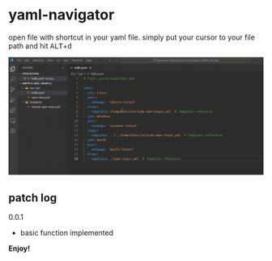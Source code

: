 # yaml-navigator

open file with shortcut in your yaml file.
simply put your cursor to your file path and hit <kbd>ALT</kbd>+<kbd>d</kbd>

![demo](demo_images/extension%20demo.gif)

## patch log
0.0.1
- basic function implemented

**Enjoy!**
